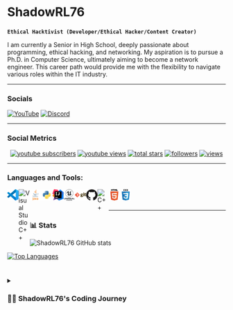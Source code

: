 # ShadowRL76

**`Ethical Hacktivist (Developer/Ethical Hacker/Content Creator)`**

I am currently a Senior in High School, deeply passionate about programming, ethical hacking, and networking. My aspiration is to pursue a Ph.D. in Computer Science, ultimately aiming to become a network engineer. This career path would provide me with the flexibility to navigate various roles within the IT industry.

---
### Socials

[![YouTube](https://img.shields.io/badge/YouTube-Subscribe-red?style=for-the-badge&logo=youtube)](https://www.youtube.com/channel/UCetCzxQEy0gsbkWNrjp3VRA)
[![Discord](https://img.shields.io/badge/Discord-Join-blue?style=for-the-badge&logo=discord)](-----------)

---

### Social Metrics

<p align="center">
  <a href="https://www.youtube.com/c/DevProTips?sub_confirmation=1">
    <img alt="youtube subscribers" title="Subscribe to my YouTube channel" src="https://freshidea.com/jonah/app/youtube-stats-badges/subscribers-badge.php"/></a>
  <a href="https://www.youtube.com/c/DevProTips">
    <img alt="youtube views" title="YouTube views" src="https://freshidea.com/jonah/app/youtube-stats-badges/view-count-badge.php"/></a> 
  <a href="https://github.com/DenverCoder1?tab=repositories&sort=stargazers">
    <img alt="total stars" title="Total stars on GitHub" src="https://custom-icon-badges.demolab.com/github/stars/DenverCoder1?color=55960c&style=for-the-badge&labelColor=488207&logo=star"/></a>
  <a href="https://github.com/DenverCoder1?tab=followers">
    <img alt="followers" title="Follow me on Github" src="https://custom-icon-badges.demolab.com/github/followers/DenverCoder1?color=236ad3&labelColor=1155ba&style=for-the-badge&logo=person-add&label=Follow&logoColor=white"/></a>
  <a href="https://github.com/DenverCoder1/Simple-View-Counter">
    <img alt="views" title="GitHub profile views" src="https://freshidea.com/jonah/app/DenverCoder1-profile-views"/></a>
</p>

---

### Languages and Tools:

<img align="left" alt="Visual Studio Code" width="26px" src="https://raw.githubusercontent.com/github/explore/master/topics/visual-studio-code/visual-studio-code.png" />
<img align="left" alt="Visual Studio C++" width="26px" src="https://img.icons8.com/color/48/000000/visual-studio.png" />
<img align="left" alt="Java" width="26px" src="https://raw.githubusercontent.com/github/explore/master/topics/java/java.png" />
<img align="left" alt="Python" width="26px" src="https://raw.githubusercontent.com/github/explore/master/topics/python/python.png" />
<img align="left" alt="IntelliJ IDEA" width="26px" src="https://raw.githubusercontent.com/github/explore/master/topics/intellij-idea/intellij-idea.png" />
<img align="left" alt="Unreal Engine" width="26px" src="https://raw.githubusercontent.com/github/explore/master/topics/unreal-engine/unreal-engine.png" />
<img align="left" alt="Git" width="26px" src="https://raw.githubusercontent.com/github/explore/master/topics/git/git.png" />
<img align="left" alt="GitHub" width="26px" src="https://raw.githubusercontent.com/github/explore/master/topics/github/github.png" />
<img align="left" alt="C++" width="26px" src="https://raw.githubusercontent.com/isocpp/logos/master/cpp_logo.png" />
<img align="left" alt="HTML5" width="26px" src="https://raw.githubusercontent.com/github/explore/master/topics/html/html.png" />
<img align="left" alt="CSS3" width="26px" src="https://raw.githubusercontent.com/github/explore/master/topics/css/css.png" />


<br />
<br />


---

### 📊 Stats

<p>
   <img src="https://github-readme-stats.vercel.app/api?username=ShadowRL76&show_icons=true&theme=gruvbox" alt="ShadowRL76 GitHub stats">
</p>

<p>
   <a href="https://github.com/ShadowRL76">
      <img src="https://github-readme-stats.vercel.app/api/top-langs/?username=ShadowRL76&layout=compact&theme=dark" alt="Top Languages">
   </a>
</p>

#

<details>
 <summary><h3>👨‍💻 ShadowRL76's Coding Journey</h3></summary>
   Working on it
